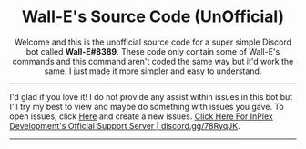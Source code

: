 <div align="center"> <h1>Wall-E's Source Code (UnOfficial)</h1> </div>

<div align="center"> Welcome and this is the unofficial source code for a super simple Discord bot called <b>Wall-E#8389</b>. These code only contain some of Wall-E's commands and this command aren't coded the same way but it'd work the same. I just made it more simpler and easy to understand.</div>

---

I'd glad if you love it! I do not provide any assist within issues in this bot but I'll try my best to view and maybe do something with issues you gave. To open issues, click [Here](https://github.com/NotMarx/UnOfficial-Wall-E/issues) and create a new issues. [Click Here For InPlex Development's Official Support Server | discord.gg/78RyqJK](https://discord.gg/78RyqJK).

---